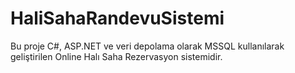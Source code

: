 # HaliSahaRandevuSistemi
Bu proje C#, ASP.NET ve veri depolama olarak MSSQL kullanılarak geliştirilen Online Halı Saha Rezervasyon sistemidir.
